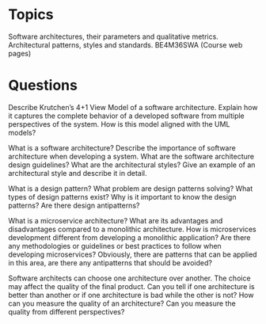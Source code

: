# Topics
Software architectures, their parameters and qualitative metrics. Architectural patterns,
styles and standards. BE4M36SWA (Course web pages)

# Questions
Describe Krutchen’s 4+1 View Model of a software architecture. Explain how it captures the complete behavior of a developed software from multiple perspectives of the system. How is this model aligned with the UML models?

What is a software architecture? Describe the importance of software architecture when developing a system. What are the software architecture design guidelines? What are the architectural styles? Give an example of an architectural style and describe it in detail.

What is a design pattern? What problem are design patterns solving? What types of design patterns exist? Why is it important to know the design patterns? Are there design antipatterns?

What is a microservice architecture? What are its advantages and disadvantages compared to a monolithic architecture. How is microservices development different from developing a monolithic application? Are there any methodologies or guidelines or best practices to follow when developing microservices? Obviously, there are patterns that can be applied in this area, are there any antipatterns that should be avoided?

Software architects can choose one architecture over another. The choice may affect the quality of the final product. Can you tell if one architecture is better than another or if one architecture is bad while the other is not? How can you measure the quality of an architecture? Can you measure the quality from different perspectives?